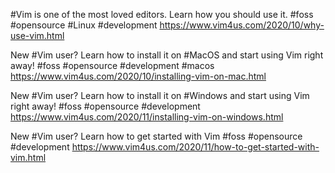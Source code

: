 #Vim is one of the most loved editors. Learn how you should use it.
#foss #opensource #Linux #development
https://www.vim4us.com/2020/10/why-use-vim.html

New #Vim user? Learn how to install it on #MacOS and start using Vim right away!
#foss #opensource #development #macos
https://www.vim4us.com/2020/10/installing-vim-on-mac.html

New #Vim user? Learn how to install it on #Windows and start using Vim right away!
#foss #opensource #development
https://www.vim4us.com/2020/11/installing-vim-on-windows.html

New #Vim user? Learn how to get started with Vim
#foss #opensource #development
https://www.vim4us.com/2020/11/how-to-get-started-with-vim.html
